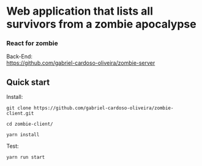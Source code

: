 # Web application that lists all survivors from a zombie apocalypse

### React for zombie

Back-End:<br />
https://github.com/gabriel-cardoso-oliveira/zombie-server<br />

## Quick start

Install:

```
git clone https://github.com/gabriel-cardoso-oliveira/zombie-client.git
```
```
cd zombie-client/
```
```
yarn install
```

Test:

```
yarn run start
```
